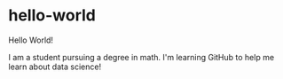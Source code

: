 # hello-world

Hello World!

I am a student pursuing a degree in math. I'm learning GitHub to help me learn about data science!
